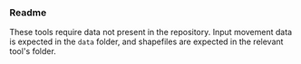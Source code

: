 ### Readme

These tools require data not present in the repository. Input movement data is expected in the `data` folder, and shapefiles are expected in the relevant tool's folder.